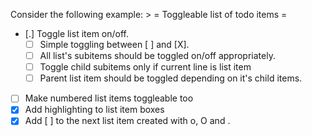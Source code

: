 
Consider the following example: >
 = Toggleable list of todo items =
  * [.] Toggle list item on/off.
     * [ ] Simple toggling between [ ] and [X].
     * [ ] All list's subitems should be toggled on/off appropriately.
     * [ ] Toggle child subitems only if current line is list item
     * [ ] Parent list item should be toggled depending on it's child items.
   * [ ] Make numbered list items toggleable too
   * [X] Add highlighting to list item boxes
   * [X] Add [ ] to the next list item created with o, O and <CR>.

